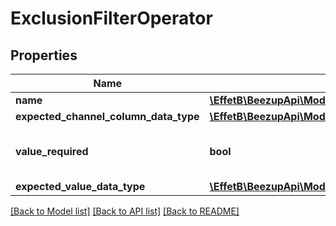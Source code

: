 # ExclusionFilterOperator

## Properties
Name | Type | Description | Notes
------------ | ------------- | ------------- | -------------
**name** | [**\EffetB\BeezupApi\Model\ExclusionFilterOperatorName**](ExclusionFilterOperatorName.md) |  | [optional] 
**expected_channel_column_data_type** | [**\EffetB\BeezupApi\Model\ExclusionFilterOperatorDataType**](ExclusionFilterOperatorDataType.md) |  | [optional] 
**value_required** | **bool** | This operator requires a value | [optional] 
**expected_value_data_type** | [**\EffetB\BeezupApi\Model\ExclusionFilterOperatorDataType**](ExclusionFilterOperatorDataType.md) |  | [optional] 

[[Back to Model list]](../README.md#documentation-for-models) [[Back to API list]](../README.md#documentation-for-api-endpoints) [[Back to README]](../README.md)


